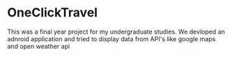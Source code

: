 # OneClickTravel

This was a final year project for my undergraduate studies. We devloped an adnroid application and tried to display data from API's like google maps and open weather api
